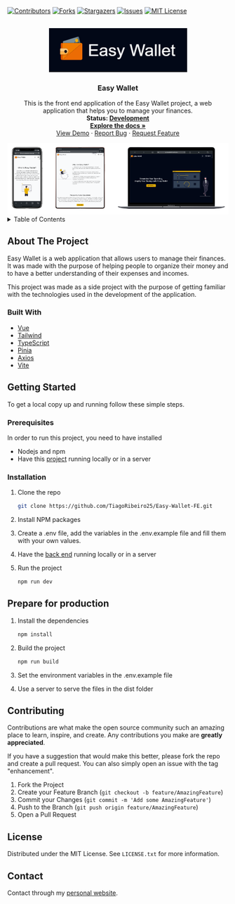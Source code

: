 [![Contributors][contributors-shield]][contributors-url]
[![Forks][forks-shield]][forks-url]
[![Stargazers][stars-shield]][stars-url]
[![Issues][issues-shield]][issues-url]
[![MIT License][license-shield]][license-url]

<!-- PROJECT LOGO -->
<br />
<div align="center">
  <img src="images/logo.png" alt="Logo" width="315" height="100">

  <h3 align="center">Easy Wallet</h3>

  <p align="center">
    This is the front end application of the Easy Wallet project, a web application that helps you to manage your finances.
  <br />
    <strong>Status: <u>Development</u>

  </strong>
    <br />
    <a href="#"><strong>Explore the docs »</strong></a>
    <br />
    <a href="https://easywallet2023.netlify.app/">View Demo</a>
    ·
    <a href="https://github.com/TiagoRibeiro25/Easy-Wallet-FE/issues">Report Bug</a>
    ·
    <a href="https://github.com/TiagoRibeiro25/Easy-Wallet-FE/issues">Request Feature</a>
  </p>
   <img src="images/devices.png" alt="Logo" >
 <br />
</div>

<!-- TABLE OF CONTENTS -->
<details>
  <summary>Table of Contents</summary>
  <ol>
    <li>
      <a href="#about-the-project">About The Project</a>
      <ul>
        <li><a href="#built-with">Built With</a></li>
      </ul>
    </li>
    <li>
      <a href="#getting-started">Getting Started</a>
      <ul>
        <li><a href="#prerequisites">Prerequisites</a></li>
        <li><a href="#installation">Installation</a></li>
       <li><a href="#prepare-for-production">Prepare for production</a></li>
      </ul>
    </li>
    <li><a href="#contributing">Contributing</a></li>
    <li><a href="#license">License</a></li>
    <li><a href="#contact">Contact</a></li>
  </ol>
</details>

<!-- ABOUT THE PROJECT -->
## About The Project

Easy Wallet is a web application that allows users to manage their finances. It was made with the purpose of helping people to organize their money and to have a better understanding of their expenses and incomes.

This project was made as a side project with the purpose of getting familiar with the technologies used in the development of the application.

### Built With

* [Vue](https://vuejs.org/)
* [Tailwind](https://tailwindcss.com/)
* [TypeScript](https://www.typescriptlang.org/)
* [Pinia](https://pinia.esm.dev/)
* [Axios](https://axios-http.com/)
* [Vite](https://vitejs.dev/)

<!-- GETTING STARTED -->
## Getting Started

To get a local copy up and running follow these simple steps.

### Prerequisites

In order to run this project, you need to have installed

* Nodejs and npm
* Have this [project](https://github.com/TiagoRibeiro25/Easy-Wallet-BE) running locally or in a server

### Installation

1. Clone the repo

   ```sh
   git clone https://github.com/TiagoRibeiro25/Easy-Wallet-FE.git
   ```

2. Install NPM packages

3. Create a .env file, add the variables in the .env.example file and fill them with your own values.

4. Have the [back end](https://github.com/TiagoRibeiro25/Easy-Wallet-FE.git) running locally or in a server

5. Run the project

   ```sh
   npm run dev
   ```

<!-- Production -->
## Prepare for production

1. Install the dependencies

   ```sh
   npm install
   ```

2. Build the project

   ```sh
   npm run build
   ```

3. Set the environment variables in the .env.example file

4. Use a server to serve the files in the dist folder

<!-- CONTRIBUTING -->
## Contributing

Contributions are what make the open source community such an amazing place to learn, inspire, and create. Any contributions you make are **greatly appreciated**.

If you have a suggestion that would make this better, please fork the repo and create a pull request. You can also simply open an issue with the tag "enhancement".

1. Fork the Project
2. Create your Feature Branch (`git checkout -b feature/AmazingFeature`)
3. Commit your Changes (`git commit -m 'Add some AmazingFeature'`)
4. Push to the Branch (`git push origin feature/AmazingFeature`)
5. Open a Pull Request

<!-- LICENSE -->
## License

Distributed under the MIT License. See `LICENSE.txt` for more information.

<!-- CONTACT -->
## Contact

Contact through my [personal website](https://tiagoribeiro.tech/contact).

<!-- MARKDOWN LINKS & IMAGES -->
[contributors-shield]: https://img.shields.io/github/contributors/TiagoRibeiro25/Easy-Wallet-FE.svg?style=for-the-badge
[contributors-url]: https://github.com/TiagoRibeiro25/Easy-Wallet-FE/graphs/contributors
[forks-shield]: https://img.shields.io/github/forks/TiagoRibeiro25/Easy-Wallet-FE.svg?style=for-the-badge
[forks-url]: https://github.com/TiagoRibeiro25/Easy-Wallet-FE/network/members
[stars-shield]: https://img.shields.io/github/stars/TiagoRibeiro25/Easy-Wallet-FE.svg?style=for-the-badge
[stars-url]: https://github.com/TiagoRibeiro25/Easy-Wallet-FE/stargazers
[issues-shield]: https://img.shields.io/github/issues/TiagoRibeiro25/Easy-Wallet-FE.svg?style=for-the-badge
[issues-url]: https://github.com/TiagoRibeiro25/Easy-Wallet-FE/issues
[license-shield]: https://img.shields.io/github/license/TiagoRibeiro25/Easy-Wallet-FE.svg?style=for-the-badge
[license-url]: https://github.com/TiagoRibeiro25/Easy-Wallet-FE/blob/master/LICENSE.txt
